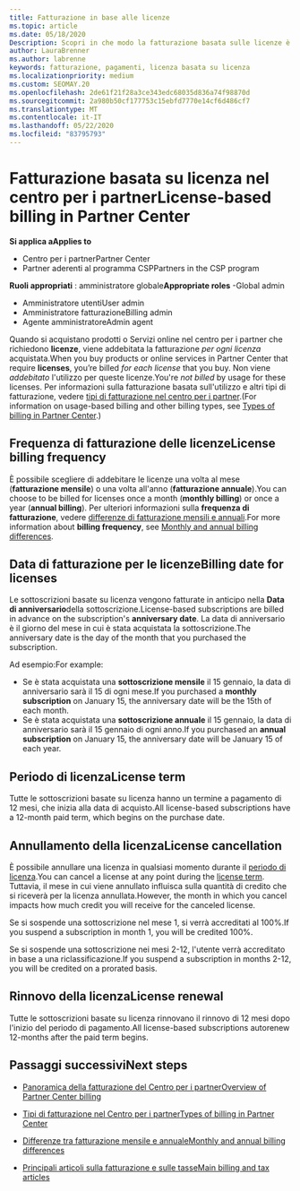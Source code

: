 ```yaml
---
title: Fatturazione in base alle licenze
ms.topic: article
ms.date: 05/18/2020
Description: Scopri in che modo la fatturazione basata sulle licenze è diversa dalla fatturazione basata sull'utilizzo nel centro per i partner, incluso il modo in cui vengono fatturate le licenze (non in base all'utilizzo delle licenze).
author: LauraBrenner
ms.author: labrenne
keywords: fatturazione, pagamenti, licenza basata su licenza
ms.localizationpriority: medium
ms.custom: SEOMAY.20
ms.openlocfilehash: 2de61f21f28a3ce343edc68035d836a74f98870d
ms.sourcegitcommit: 2a980b50cf177753c15ebfd7770e14cf6d486cf7
ms.translationtype: MT
ms.contentlocale: it-IT
ms.lasthandoff: 05/22/2020
ms.locfileid: "83795793"
---
```

# <a name="license-based-billing-in-partner-center"></a><span data-ttu-id="143b4-104">Fatturazione basata su licenza nel centro per i partner</span><span class="sxs-lookup"><span data-stu-id="143b4-104">License-based billing in Partner Center</span></span>

<span data-ttu-id="143b4-105">**Si applica a**</span><span class="sxs-lookup"><span data-stu-id="143b4-105">**Applies to**</span></span>

- <span data-ttu-id="143b4-106">Centro per i partner</span><span class="sxs-lookup"><span data-stu-id="143b4-106">Partner Center</span></span>
- <span data-ttu-id="143b4-107">Partner aderenti al programma CSP</span><span class="sxs-lookup"><span data-stu-id="143b4-107">Partners in the CSP program</span></span>

<span data-ttu-id="143b4-108">**Ruoli appropriati** : amministratore globale</span><span class="sxs-lookup"><span data-stu-id="143b4-108">**Appropriate roles** -Global admin</span></span>
- <span data-ttu-id="143b4-109">Amministratore utenti</span><span class="sxs-lookup"><span data-stu-id="143b4-109">User admin</span></span>
- <span data-ttu-id="143b4-110">Amministratore fatturazione</span><span class="sxs-lookup"><span data-stu-id="143b4-110">Billing admin</span></span>
- <span data-ttu-id="143b4-111">Agente amministratore</span><span class="sxs-lookup"><span data-stu-id="143b4-111">Admin agent</span></span>

<span data-ttu-id="143b4-112">Quando si acquistano prodotti o Servizi online nel centro per i partner che richiedono **licenze**, viene addebitata la fatturazione *per ogni licenza* acquistata.</span><span class="sxs-lookup"><span data-stu-id="143b4-112">When you buy products or online services in Partner Center that require **licenses**, you’re billed *for each license* that you buy.</span></span> <span data-ttu-id="143b4-113">Non viene *addebitato* l'utilizzo per queste licenze.</span><span class="sxs-lookup"><span data-stu-id="143b4-113">You're *not billed* by usage for these licenses.</span></span> <span data-ttu-id="143b4-114">Per informazioni sulla fatturazione basata sull'utilizzo e altri tipi di fatturazione, vedere [tipi di fatturazione nel centro per i partner](billing-different-types.md).</span><span class="sxs-lookup"><span data-stu-id="143b4-114">(For information on usage-based billing and other billing types, see [Types of billing in Partner Center](billing-different-types.md).)</span></span>

## <a name="license-billing-frequency"></a><span data-ttu-id="143b4-115">Frequenza di fatturazione delle licenze</span><span class="sxs-lookup"><span data-stu-id="143b4-115">License billing frequency</span></span>

<span data-ttu-id="143b4-116">È possibile scegliere di addebitare le licenze una volta al mese (**fatturazione mensile**) o una volta all'anno (**fatturazione annuale**).</span><span class="sxs-lookup"><span data-stu-id="143b4-116">You can choose to be billed for licenses once a month (**monthly billing**) or once a year (**annual billing**).</span></span> <span data-ttu-id="143b4-117">Per ulteriori informazioni sulla **frequenza di fatturazione**, vedere [differenze di fatturazione mensili e annuali](billing-annual-monthly.md).</span><span class="sxs-lookup"><span data-stu-id="143b4-117">For more information about **billing frequency**, see [Monthly and annual billing differences](billing-annual-monthly.md).</span></span>

## <a name="billing-date-for-licenses"></a><span data-ttu-id="143b4-118">Data di fatturazione per le licenze</span><span class="sxs-lookup"><span data-stu-id="143b4-118">Billing date for licenses</span></span>

<span data-ttu-id="143b4-119">Le sottoscrizioni basate su licenza vengono fatturate in anticipo nella **Data di anniversario**della sottoscrizione.</span><span class="sxs-lookup"><span data-stu-id="143b4-119">License-based subscriptions are billed in advance on the subscription's **anniversary date**.</span></span> <span data-ttu-id="143b4-120">La data di anniversario è il giorno del mese in cui è stata acquistata la sottoscrizione.</span><span class="sxs-lookup"><span data-stu-id="143b4-120">The anniversary date is the day of the month that you purchased the subscription.</span></span>

<span data-ttu-id="143b4-121">Ad esempio:</span><span class="sxs-lookup"><span data-stu-id="143b4-121">For example:</span></span>

- <span data-ttu-id="143b4-122">Se è stata acquistata una **sottoscrizione mensile** il 15 gennaio, la data di anniversario sarà il 15 di ogni mese.</span><span class="sxs-lookup"><span data-stu-id="143b4-122">If you purchased a **monthly subscription** on January 15, the anniversary date will be the 15th of each month.</span></span>
- <span data-ttu-id="143b4-123">Se è stata acquistata una **sottoscrizione annuale** il 15 gennaio, la data di anniversario sarà il 15 gennaio di ogni anno.</span><span class="sxs-lookup"><span data-stu-id="143b4-123">If you purchased an **annual subscription** on January 15, the anniversary date will be January 15 of each year.</span></span>

## <a name="license-term"></a><span data-ttu-id="143b4-124">Periodo di licenza</span><span class="sxs-lookup"><span data-stu-id="143b4-124">License term</span></span>

<span data-ttu-id="143b4-125">Tutte le sottoscrizioni basate su licenza hanno un termine a pagamento di 12 mesi, che inizia alla data di acquisto.</span><span class="sxs-lookup"><span data-stu-id="143b4-125">All license-based subscriptions have a 12-month paid term, which begins on the purchase date.</span></span>

## <a name="license-cancellation"></a><span data-ttu-id="143b4-126">Annullamento della licenza</span><span class="sxs-lookup"><span data-stu-id="143b4-126">License cancellation</span></span>

<span data-ttu-id="143b4-127">È possibile annullare una licenza in qualsiasi momento durante il [periodo di licenza](#license-term).</span><span class="sxs-lookup"><span data-stu-id="143b4-127">You can cancel a license at any point during the [license term](#license-term).</span></span> <span data-ttu-id="143b4-128">Tuttavia, il mese in cui viene annullato influisca sulla quantità di credito che si riceverà per la licenza annullata.</span><span class="sxs-lookup"><span data-stu-id="143b4-128">However, the month in which you cancel impacts how much credit you will receive for the canceled license.</span></span>

<span data-ttu-id="143b4-129">Se si sospende una sottoscrizione nel mese 1, si verrà accreditati al 100%.</span><span class="sxs-lookup"><span data-stu-id="143b4-129">If you suspend a subscription in month 1, you will be credited 100%.</span></span>

<span data-ttu-id="143b4-130">Se si sospende una sottoscrizione nei mesi 2-12, l'utente verrà accreditato in base a una riclassificazione.</span><span class="sxs-lookup"><span data-stu-id="143b4-130">If you suspend a subscription in months 2-12, you will be credited on a prorated basis.</span></span>

## <a name="license-renewal"></a><span data-ttu-id="143b4-131">Rinnovo della licenza</span><span class="sxs-lookup"><span data-stu-id="143b4-131">License renewal</span></span>

<span data-ttu-id="143b4-132">Tutte le sottoscrizioni basate su licenza rinnovano il rinnovo di 12 mesi dopo l'inizio del periodo di pagamento.</span><span class="sxs-lookup"><span data-stu-id="143b4-132">All license-based subscriptions autorenew 12-months after the paid term begins.</span></span>

## <a name="next-steps"></a><span data-ttu-id="143b4-133">Passaggi successivi</span><span class="sxs-lookup"><span data-stu-id="143b4-133">Next steps</span></span>

- [<span data-ttu-id="143b4-134">Panoramica della fatturazione del Centro per i partner</span><span class="sxs-lookup"><span data-stu-id="143b4-134">Overview of Partner Center billing</span></span>](billing-basics.md)

- [<span data-ttu-id="143b4-135">Tipi di fatturazione nel Centro per i partner</span><span class="sxs-lookup"><span data-stu-id="143b4-135">Types of billing in Partner Center</span></span>](billing-different-types.md)

- [<span data-ttu-id="143b4-136">Differenze tra fatturazione mensile e annuale</span><span class="sxs-lookup"><span data-stu-id="143b4-136">Monthly and annual billing differences</span></span>](billing-annual-monthly.md)

- [<span data-ttu-id="143b4-137">Principali articoli sulla fatturazione e sulle tasse</span><span class="sxs-lookup"><span data-stu-id="143b4-137">Main billing and tax articles</span></span>](billing.md)
